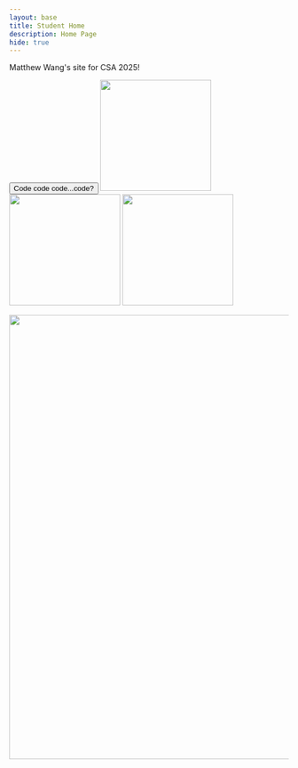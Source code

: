 ```yaml
---
layout: base
title: Student Home 
description: Home Page
hide: true
---
```


Matthew Wang's site for CSA 2025!


<button onclick = "showLangs()">Code code code...code?</button>
<img src="https://encrypted-tbn0.gstatic.com/images?q=tbn:ANd9GcQEc9A_S6BPxCDRp5WjMFEfXrpCu1ya2OO-Lw&s" style="width:200px; height:auto" class = "lang">
<img src="https://upload.wikimedia.org/wikipedia/commons/thumb/9/99/Unofficial_JavaScript_logo_2.svg/1200px-Unofficial_JavaScript_logo_2.svg.png" style="width:200px; height:auto" class = "lang">
<img src="https://encrypted-tbn0.gstatic.com/images?q=tbn:ANd9GcTkQqh5ldA3rAHmQZd7zeovoc-4w0xBZ_ZxCw&s" style="width:200px; height:auto" class = "lang">
<p class = "lang"></p>
<img src="{{site.baseurl}}/images/new_foe_java.png" style="width:800px; height:auto" class = "lang">

<script>
var languages = document.getElementsByClassName("lang")
addEventListener("load", (event) => {
    for (var i = 0; i < languages.length; i++) {
        languages[i].style.display = "none"
    }
})

function showLangs() {
    for (var i = 0; i < languages.length; i++) {
        if (languages[i].style.display != "block") {
            languages[i].style.display = "block" 
        }
        else {
            languages[i].style.display = "none"
        }
    }
}
</script>    